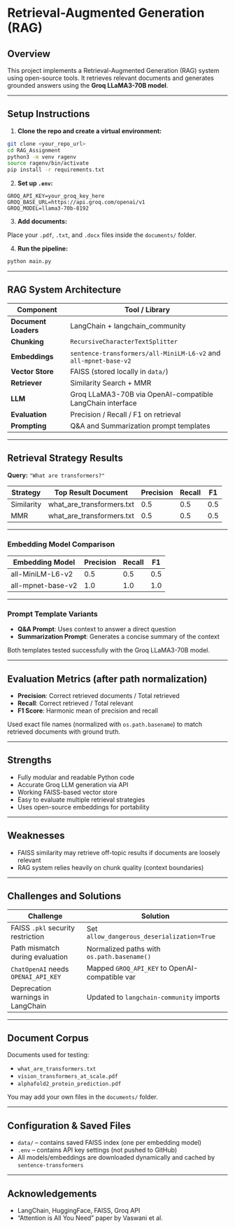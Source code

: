 # Retrieval-Augmented Generation (RAG)

## Overview

This project implements a Retrieval-Augmented Generation (RAG) system using open-source tools. It retrieves relevant documents and generates grounded answers using the **Groq LLaMA3-70B model**.

---

##  Setup Instructions

1. **Clone the repo and create a virtual environment:**

```bash
git clone <your_repo_url>
cd RAG_Assignment
python3 -m venv ragenv
source ragenv/bin/activate
pip install -r requirements.txt
```

2. **Set up `.env`:**

```
GROQ_API_KEY=your_groq_key_here
GROQ_BASE_URL=https://api.groq.com/openai/v1
GROQ_MODEL=llama3-70b-8192
```

3. **Add documents:**

Place your `.pdf`, `.txt`, and `.docx` files inside the `documents/` folder.

4. **Run the pipeline:**

```bash
python main.py
```

---

## RAG System Architecture

| Component            | Tool / Library                                                   |
| -------------------- | ---------------------------------------------------------------- |
| **Document Loaders** | LangChain + langchain\_community                                 |
| **Chunking**         | `RecursiveCharacterTextSplitter`                                 |
| **Embeddings**       | `sentence-transformers/all-MiniLM-L6-v2` and `all-mpnet-base-v2` |
| **Vector Store**     | FAISS (stored locally in `data/`)                                |
| **Retriever**        | Similarity Search + MMR                                          |
| **LLM**              | Groq LLaMA3-70B via OpenAI-compatible LangChain interface        |
| **Evaluation**       | Precision / Recall / F1 on retrieval                             |
| **Prompting**        | Q\&A and Summarization prompt templates                          |

---

## Retrieval Strategy Results

**Query:** `"What are transformers?"`

| Strategy   | Top Result Document         | Precision | Recall | F1  |
| ---------- | --------------------------- | --------- | ------ | --- |
| Similarity | what\_are\_transformers.txt | 0.5       | 0.5    | 0.5 |
| MMR        | what\_are\_transformers.txt | 0.5       | 0.5    | 0.5 |

---

### Embedding Model Comparison

| Embedding Model   | Precision | Recall | F1  |
| ----------------- | --------- | ------ | --- |
| all-MiniLM-L6-v2  | 0.5       | 0.5    | 0.5 |
| all-mpnet-base-v2 | 1.0       | 1.0    | 1.0 |

---

### Prompt Template Variants

* **Q\&A Prompt**: Uses context to answer a direct question
* **Summarization Prompt**: Generates a concise summary of the context

Both templates tested successfully with the Groq LLaMA3-70B model.

---

## Evaluation Metrics (after path normalization)

* **Precision**: Correct retrieved documents / Total retrieved
* **Recall**: Correct retrieved / Total relevant
* **F1 Score**: Harmonic mean of precision and recall

Used exact file names (normalized with `os.path.basename`) to match retrieved documents with ground truth.

---

## Strengths

* Fully modular and readable Python code
* Accurate Groq LLM generation via API
* Working FAISS-based vector store
* Easy to evaluate multiple retrieval strategies
* Uses open-source embeddings for portability

---

## Weaknesses

* FAISS similarity may retrieve off-topic results if documents are loosely relevant
* RAG system relies heavily on chunk quality (context boundaries)

---

## Challenges and Solutions

| Challenge                           | Solution                                       |
| ----------------------------------- | ---------------------------------------------- |
| FAISS `.pkl` security restriction   | Set `allow_dangerous_deserialization=True`     |
| Path mismatch during evaluation     | Normalized paths with `os.path.basename()`     |
| `ChatOpenAI` needs `OPENAI_API_KEY` | Mapped `GROQ_API_KEY` to OpenAI-compatible var |
| Deprecation warnings in LangChain   | Updated to `langchain-community` imports       |

---

## Document Corpus

Documents used for testing:

* `what_are_transformers.txt`
* `vision_transformers_at_scale.pdf`
* `alphafold2_protein_prediction.pdf`

You may add your own files in the `documents/` folder.

---

## Configuration & Saved Files

* `data/` – contains saved FAISS index (one per embedding model)
* `.env` – contains API key settings (not pushed to GitHub)
* All models/embeddings are downloaded dynamically and cached by `sentence-transformers`

---

## Acknowledgements

* LangChain, HuggingFace, FAISS, Groq API
* “Attention is All You Need” paper by Vaswani et al.

